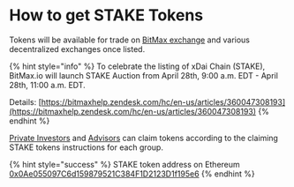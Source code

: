 # How to get STAKE Tokens

Tokens will be available for trade on [BitMax exchange](https://bitmaxhelp.zendesk.com/hc/en-us/articles/360047308453-xDai-Chain-STAKE-) and various decentralized exchanges once listed. 

{% hint style="info" %}
To celebrate the listing of xDai Chain \(STAKE\), BitMax.io will launch STAKE Auction from April 28th, 9:00 a.m. EDT - April 28th, 11:00 a.m. EDT.  
  
Details: [https://bitmaxhelp.zendesk.com/hc/en-us/articles/360047308193](https://bitmaxhelp.zendesk.com/hc/en-us/articles/360047308193)
{% endhint %}

[Private Investors](claim-stake-pi.md) and [Advisors](claim-stake-advisors.md) can claim tokens according to the claiming STAKE tokens instructions for each group.

{% hint style="success" %}
STAKE token address on Ethereum [0x0Ae055097C6d159879521C384F1D2123D1f195e6](https://etherscan.io/token/0x0Ae055097C6d159879521C384F1D2123D1f195e6)
{% endhint %}




